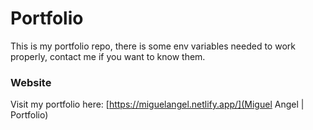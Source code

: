 # Portfolio

This is my portfolio repo, there is some env variables needed to work properly, contact me if you want to know them.


### Website

Visit my portfolio here: [https://miguelangel.netlify.app/](Miguel Angel | Portfolio)

